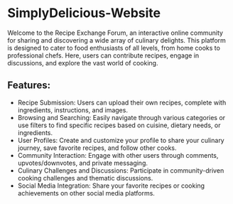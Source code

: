 ﻿# SimplyDelicious-Website

Welcome to the Recipe Exchange Forum, an interactive online community for sharing and discovering a wide array of culinary delights. This platform is designed to cater to food enthusiasts of all levels, from home cooks to professional chefs. Here, users can contribute recipes, engage in discussions, and explore the vast world of cooking.

## Features:

- Recipe Submission: Users can upload their own recipes, complete with ingredients, instructions, and images.
- Browsing and Searching: Easily navigate through various categories or use filters to find specific recipes based on cuisine, dietary needs, or ingredients.
- User Profiles: Create and customize your profile to share your culinary journey, save favorite recipes, and follow other cooks.
- Community Interaction: Engage with other users through comments, upvotes/downvotes, and private messaging.
- Culinary Challenges and Discussions: Participate in community-driven cooking challenges and thematic discussions.
- Social Media Integration: Share your favorite recipes or cooking achievements on other social media platforms.
